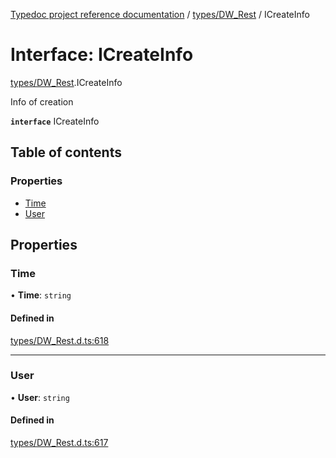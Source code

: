[Typedoc project reference documentation](../README.md) / [types/DW_Rest](../modules/types_dw_rest.md) / ICreateInfo

# Interface: ICreateInfo

[types/DW_Rest](../modules/types_dw_rest.md).ICreateInfo

Info of creation

**`interface`** ICreateInfo

## Table of contents

### Properties

- [Time](types_dw_rest.icreateinfo.md#time)
- [User](types_dw_rest.icreateinfo.md#user)

## Properties

### Time

• **Time**: `string`

#### Defined in

[types/DW_Rest.d.ts:618](https://github.com/DocuWare/REST-Sample-TS/blob/beb3ada/src/types/DW_Rest.d.ts#L618)

___

### User

• **User**: `string`

#### Defined in

[types/DW_Rest.d.ts:617](https://github.com/DocuWare/REST-Sample-TS/blob/beb3ada/src/types/DW_Rest.d.ts#L617)
